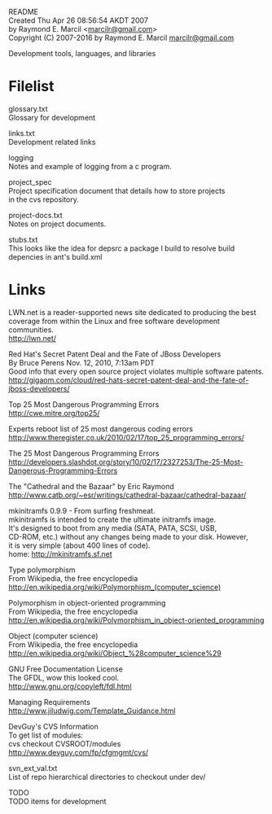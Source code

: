 README  
Created Thu Apr 26 08:56:54 AKDT 2007  
by Raymond E. Marcil &lt;marcilr@gmail.com&gt;  
Copyright (C) 2007-2016 by Raymond E. Marcil <marcilr@gmail.com>


Development tools, languages, and libraries


Filelist  
========  
glossary.txt  
  Glossary for development  

links.txt  
  Development related links  

logging  
  Notes and example of logging from a c program.  

project_spec    
  Project specification document that details how to store projects  
  in the cvs repository.  

project-docs.txt  
  Notes on project documents.  

stubs.txt  
  This looks like the idea for depsrc a package I build to resolve build  
  depencies in ant's  build.xml  


Links  
=====  
LWN.net is a reader-supported news site dedicated to producing the best  
coverage from  within the Linux and free software development communities.  
http://lwn.net/  

Red Hat's Secret Patent Deal and the Fate of JBoss Developers  
By Bruce Perens Nov. 12, 2010, 7:13am PDT  
Good info that every open source project violates multiple software patents.  
http://gigaom.com/cloud/red-hats-secret-patent-deal-and-the-fate-of-jboss-developers/  

Top 25 Most Dangerous Programming Errors  
  http://cwe.mitre.org/top25/  

Experts reboot list of 25 most dangerous coding errors  
  http://www.theregister.co.uk/2010/02/17/top_25_programming_errors/  

The 25 Most Dangerous Programming Errors  
  http://developers.slashdot.org/story/10/02/17/2327253/The-25-Most-Dangerous-Programming-Errors  

The "Cathedral and the Bazaar" by Eric Raymond  
  http://www.catb.org/~esr/writings/cathedral-bazaar/cathedral-bazaar/  

mkinitramfs 0.9.9 - From surfing freshmeat.  
  mkinitramfs is intended to create the ultimate initramfs image.  
  It's designed to boot from any media (SATA, PATA, SCSI, USB,  
  CD-ROM, etc.) without any changes being made to your disk. However,  
  it is very simple (about 400 lines of code).  
  home: http://mkinitramfs.sf.net  

Type polymorphism  
From Wikipedia, the free encyclopedia  
http://en.wikipedia.org/wiki/Polymorphism_(computer_science)  

Polymorphism in object-oriented programming  
From Wikipedia, the free encyclopedia  
http://en.wikipedia.org/wiki/Polymorphism_in_object-oriented_programming  

Object (computer science)  
From Wikipedia, the free encyclopedia  
http://en.wikipedia.org/wiki/Object_%28computer_science%29  

GNU Free Documentation License  
The GFDL, wow this looked cool.  
http://www.gnu.org/copyleft/fdl.html  

Managing Requirements  
http://www.jiludwig.com/Template_Guidance.html  
 	
DevGuy's CVS Information  
To get list of modules:  
  cvs checkout CVSROOT/modules  
http://www.devguy.com/fp/cfgmgmt/cvs/  

svn_ext_val.txt  
  List of repo hierarchical directories to checkout under dev/  

TODO  
  TODO items for development  
